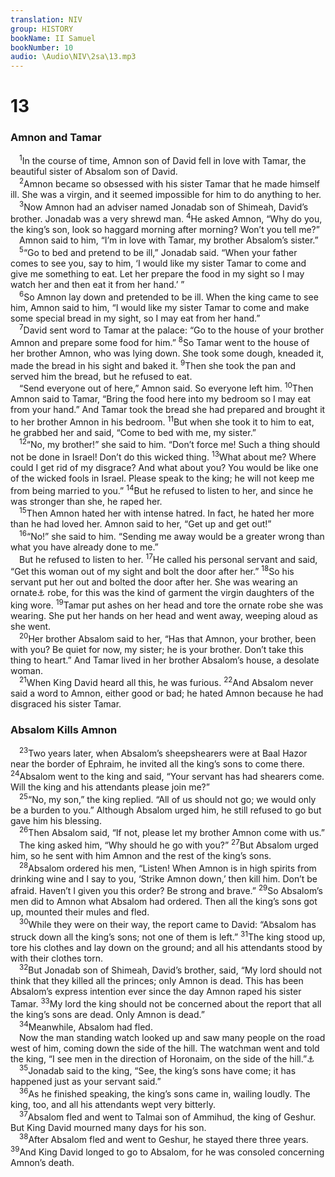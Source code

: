```yaml
---
translation: NIV
group: HISTORY
bookName: II Samuel 
bookNumber: 10
audio: \Audio\NIV\2sa\13.mp3
---
```


<div class="title"><h1>13</h1><h3>Amnon and Tamar </h3></div>
<span class="verse 2sa_13_1"> <sup>1</sup>In the course of time, Amnon son of David fell in love with Tamar, the beautiful sister of Absalom son of David. <br/></span>
<span class="verse 2sa_13_2"> <sup>2</sup>Amnon became so obsessed with his sister Tamar that he made himself ill. She was a virgin, and it seemed impossible for him to do anything to her. <br/></span>
<span class="verse 2sa_13_3"> <sup>3</sup>Now Amnon had an adviser named Jonadab son of Shimeah, David’s brother. Jonadab was a very shrewd man. </span>
<span class="verse 2sa_13_4"><sup>4</sup>He asked Amnon, “Why do you, the king’s son, look so haggard morning after morning? Won’t you tell me?” <br/> Amnon said to him, “I’m in love with Tamar, my brother Absalom’s sister.” <br/></span>
<span class="verse 2sa_13_5"> <sup>5</sup>“Go to bed and pretend to be ill,” Jonadab said. “When your father comes to see you, say to him, ‘I would like my sister Tamar to come and give me something to eat. Let her prepare the food in my sight so I may watch her and then eat it from her hand.’ ” <br/></span>
<span class="verse 2sa_13_6"> <sup>6</sup>So Amnon lay down and pretended to be ill. When the king came to see him, Amnon said to him, “I would like my sister Tamar to come and make some special bread in my sight, so I may eat from her hand.” <br/></span>
<span class="verse 2sa_13_7"> <sup>7</sup>David sent word to Tamar at the palace: “Go to the house of your brother Amnon and prepare some food for him.” </span>
<span class="verse 2sa_13_8"><sup>8</sup>So Tamar went to the house of her brother Amnon, who was lying down. She took some dough, kneaded it, made the bread in his sight and baked it. </span>
<span class="verse 2sa_13_9"><sup>9</sup>Then she took the pan and served him the bread, but he refused to eat. <br/> “Send everyone out of here,” Amnon said. So everyone left him. </span>
<span class="verse 2sa_13_10"><sup>10</sup>Then Amnon said to Tamar, “Bring the food here into my bedroom so I may eat from your hand.” And Tamar took the bread she had prepared and brought it to her brother Amnon in his bedroom. </span>
<span class="verse 2sa_13_11"><sup>11</sup>But when she took it to him to eat, he grabbed her and said, “Come to bed with me, my sister.” <br/></span>
<span class="verse 2sa_13_12"> <sup>12</sup>“No, my brother!” she said to him. “Don’t force me! Such a thing should not be done in Israel! Don’t do this wicked thing. </span>
<span class="verse 2sa_13_13"><sup>13</sup>What about me? Where could I get rid of my disgrace? And what about you? You would be like one of the wicked fools in Israel. Please speak to the king; he will not keep me from being married to you.” </span>
<span class="verse 2sa_13_14"><sup>14</sup>But he refused to listen to her, and since he was stronger than she, he raped her. <br/></span>
<span class="verse 2sa_13_15"> <sup>15</sup>Then Amnon hated her with intense hatred. In fact, he hated her more than he had loved her. Amnon said to her, “Get up and get out!” <br/></span>
<span class="verse 2sa_13_16"> <sup>16</sup>“No!” she said to him. “Sending me away would be a greater wrong than what you have already done to me.” <br/> But he refused to listen to her. </span>
<span class="verse 2sa_13_17"><sup>17</sup>He called his personal servant and said, “Get this woman out of my sight and bolt the door after her.” </span>
<span class="verse 2sa_13_18"><sup>18</sup>So his servant put her out and bolted the door after her. She was wearing an ornate<a data-toggle="tooltip" data-placement="bottom" title="The meaning of the Hebrew for this word is uncertain; also in verse 19.">⚓</a> robe, for this was the kind of garment the virgin daughters of the king wore. </span>
<span class="verse 2sa_13_19"><sup>19</sup>Tamar put ashes on her head and tore the ornate robe she was wearing. She put her hands on her head and went away, weeping aloud as she went. <br/></span>
<span class="verse 2sa_13_20"> <sup>20</sup>Her brother Absalom said to her, “Has that Amnon, your brother, been with you? Be quiet for now, my sister; he is your brother. Don’t take this thing to heart.” And Tamar lived in her brother Absalom’s house, a desolate woman. <br/></span>
<span class="verse 2sa_13_21"> <sup>21</sup>When King David heard all this, he was furious. </span>
<span class="verse 2sa_13_22"><sup>22</sup>And Absalom never said a word to Amnon, either good or bad; he hated Amnon because he had disgraced his sister Tamar. <br/></span>
<div class="title"><h3>Absalom Kills Amnon </h3></div>
<span class="verse 2sa_13_23"> <sup>23</sup>Two years later, when Absalom’s sheepshearers were at Baal Hazor near the border of Ephraim, he invited all the king’s sons to come there. </span>
<span class="verse 2sa_13_24"><sup>24</sup>Absalom went to the king and said, “Your servant has had shearers come. Will the king and his attendants please join me?” <br/></span>
<span class="verse 2sa_13_25"> <sup>25</sup>“No, my son,” the king replied. “All of us should not go; we would only be a burden to you.” Although Absalom urged him, he still refused to go but gave him his blessing. <br/></span>
<span class="verse 2sa_13_26"> <sup>26</sup>Then Absalom said, “If not, please let my brother Amnon come with us.” <br/> The king asked him, “Why should he go with you?” </span>
<span class="verse 2sa_13_27"><sup>27</sup>But Absalom urged him, so he sent with him Amnon and the rest of the king’s sons. <br/></span>
<span class="verse 2sa_13_28"> <sup>28</sup>Absalom ordered his men, “Listen! When Amnon is in high spirits from drinking wine and I say to you, ‘Strike Amnon down,’ then kill him. Don’t be afraid. Haven’t I given you this order? Be strong and brave.” </span>
<span class="verse 2sa_13_29"><sup>29</sup>So Absalom’s men did to Amnon what Absalom had ordered. Then all the king’s sons got up, mounted their mules and fled. <br/></span>
<span class="verse 2sa_13_30"> <sup>30</sup>While they were on their way, the report came to David: “Absalom has struck down all the king’s sons; not one of them is left.” </span>
<span class="verse 2sa_13_31"><sup>31</sup>The king stood up, tore his clothes and lay down on the ground; and all his attendants stood by with their clothes torn. <br/></span>
<span class="verse 2sa_13_32"> <sup>32</sup>But Jonadab son of Shimeah, David’s brother, said, “My lord should not think that they killed all the princes; only Amnon is dead. This has been Absalom’s express intention ever since the day Amnon raped his sister Tamar. </span>
<span class="verse 2sa_13_33"><sup>33</sup>My lord the king should not be concerned about the report that all the king’s sons are dead. Only Amnon is dead.” <br/></span>
<span class="verse 2sa_13_34"> <sup>34</sup>Meanwhile, Absalom had fled. <br/> Now the man standing watch looked up and saw many people on the road west of him, coming down the side of the hill. The watchman went and told the king, “I see men in the direction of Horonaim, on the side of the hill.”<a data-toggle="tooltip" data-placement="bottom" title="Septuagint; Hebrew does not have this sentence.">⚓</a><br/></span>
<span class="verse 2sa_13_35"> <sup>35</sup>Jonadab said to the king, “See, the king’s sons have come; it has happened just as your servant said.” <br/></span>
<span class="verse 2sa_13_36"> <sup>36</sup>As he finished speaking, the king’s sons came in, wailing loudly. The king, too, and all his attendants wept very bitterly. <br/></span>
<span class="verse 2sa_13_37"> <sup>37</sup>Absalom fled and went to Talmai son of Ammihud, the king of Geshur. But King David mourned many days for his son. <br/></span>
<span class="verse 2sa_13_38"> <sup>38</sup>After Absalom fled and went to Geshur, he stayed there three years. </span>
<span class="verse 2sa_13_39"><sup>39</sup>And King David longed to go to Absalom, for he was consoled concerning Amnon’s death. <br/></span>
